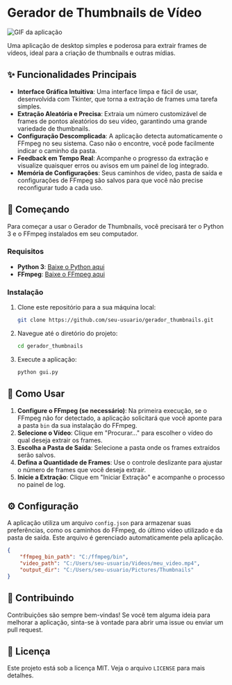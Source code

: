 # Gerador de Thumbnails de Vídeo

![GIF da aplicação](https://imgur.com/a/sua-imagem.gif)

Uma aplicação de desktop simples e poderosa para extrair frames de vídeos, ideal para a criação de thumbnails e outras mídias.

## ✨ Funcionalidades Principais

-   **Interface Gráfica Intuitiva**: Uma interface limpa e fácil de usar, desenvolvida com Tkinter, que torna a extração de frames uma tarefa simples.
-   **Extração Aleatória e Precisa**: Extraia um número customizável de frames de pontos aleatórios do seu vídeo, garantindo uma grande variedade de thumbnails.
-   **Configuração Descomplicada**: A aplicação detecta automaticamente o FFmpeg no seu sistema. Caso não o encontre, você pode facilmente indicar o caminho da pasta.
-   **Feedback em Tempo Real**: Acompanhe o progresso da extração e visualize quaisquer erros ou avisos em um painel de log integrado.
-   **Memória de Configurações**: Seus caminhos de vídeo, pasta de saída e configurações de FFmpeg são salvos para que você não precise reconfigurar tudo a cada uso.

## 🚀 Começando

Para começar a usar o Gerador de Thumbnails, você precisará ter o Python 3 e o FFmpeg instalados em seu computador.

### Requisitos

-   **Python 3**: [Baixe o Python aqui](https://www.python.org/downloads/)
-   **FFmpeg**: [Baixe o FFmpeg aqui](https://ffmpeg.org/download.html)

### Instalação

1.  Clone este repositório para a sua máquina local:

    ```bash
    git clone https://github.com/seu-usuario/gerador_thumbnails.git
    ```

2.  Navegue até o diretório do projeto:

    ```bash
    cd gerador_thumbnails
    ```

3.  Execute a aplicação:

    ```bash
    python gui.py
    ```

## 📖 Como Usar

1.  **Configure o FFmpeg (se necessário)**: Na primeira execução, se o FFmpeg não for detectado, a aplicação solicitará que você aponte para a pasta `bin` da sua instalação do FFmpeg.
2.  **Selecione o Vídeo**: Clique em "Procurar..." para escolher o vídeo do qual deseja extrair os frames.
3.  **Escolha a Pasta de Saída**: Selecione a pasta onde os frames extraídos serão salvos.
4.  **Defina a Quantidade de Frames**: Use o controle deslizante para ajustar o número de frames que você deseja extrair.
5.  **Inicie a Extração**: Clique em "Iniciar Extração" e acompanhe o processo no painel de log.

## ⚙️ Configuração

A aplicação utiliza um arquivo `config.json` para armazenar suas preferências, como os caminhos do FFmpeg, do último vídeo utilizado e da pasta de saída. Este arquivo é gerenciado automaticamente pela aplicação.

```json
{
    "ffmpeg_bin_path": "C:/ffmpeg/bin",
    "video_path": "C:/Users/seu-usuario/Videos/meu_video.mp4",
    "output_dir": "C:/Users/seu-usuario/Pictures/Thumbnails"
}
```

## 🤝 Contribuindo

Contribuições são sempre bem-vindas! Se você tem alguma ideia para melhorar a aplicação, sinta-se à vontade para abrir uma issue ou enviar um pull request.

## 📝 Licença

Este projeto está sob a licença MIT. Veja o arquivo `LICENSE` para mais detalhes.